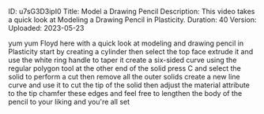 ID: u7sG3D3ipI0
Title: Model a Drawing Pencil
Description: This video takes a quick look at Modeling a Drawing Pencil in Plasticity.
Duration: 40
Version: 
Uploaded: 2023-05-23

yum yum
Floyd here with a quick look at modeling
and drawing pencil in Plasticity start
by creating a cylinder then select the
top face extrude it and use the white
ring handle to taper it create a
six-sided curve using the regular
polygon tool at the other end of the
solid press C and select the solid to
perform a cut
then remove all the outer solids
create a new line curve and use it to
cut the tip of the solid then adjust the
material attribute to the tip
chamfer these edges and feel free to
lengthen the body of the pencil to your
liking and you're all set
